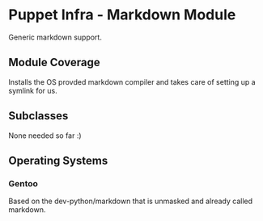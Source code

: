 Puppet Infra - Markdown Module
==============================

Generic markdown support.

Module Coverage
---------------

Installs the OS provded markdown compiler and takes care of 
setting up a symlink for us.

Subclasses
----------

None needed so far :)

Operating Systems
-----------------
### Gentoo

Based on the dev-python/markdown that is unmasked and already 
called markdown.

